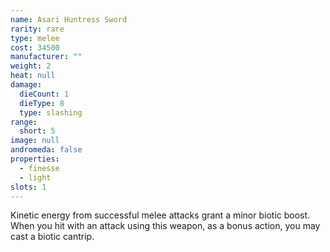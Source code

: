 ```yaml
---
name: Asari Huntress Sword
rarity: rare
type: melee
cost: 34500
manufacturer: ""
weight: 2
heat: null
damage:
  dieCount: 1
  dieType: 8
  type: slashing
range:
  short: 5
image: null
andromeda: false
properties:
  - finesse
  - light
slots: 1
---
```

Kinetic energy from successful melee attacks grant a minor biotic boost. When you hit with an attack 
using this weapon, as a bonus action, you may cast a biotic cantrip.